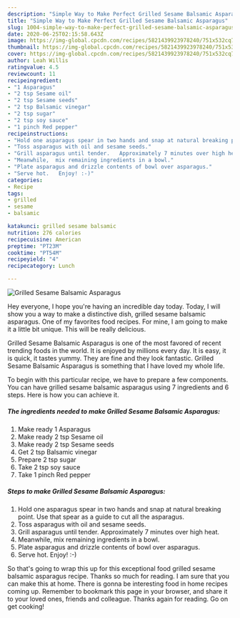 ```yaml
---
description: "Simple Way to Make Perfect Grilled Sesame Balsamic Asparagus"
title: "Simple Way to Make Perfect Grilled Sesame Balsamic Asparagus"
slug: 1004-simple-way-to-make-perfect-grilled-sesame-balsamic-asparagus
date: 2020-06-25T02:15:58.643Z
image: https://img-global.cpcdn.com/recipes/5821439923978240/751x532cq70/grilled-sesame-balsamic-asparagus-recipe-main-photo.jpg
thumbnail: https://img-global.cpcdn.com/recipes/5821439923978240/751x532cq70/grilled-sesame-balsamic-asparagus-recipe-main-photo.jpg
cover: https://img-global.cpcdn.com/recipes/5821439923978240/751x532cq70/grilled-sesame-balsamic-asparagus-recipe-main-photo.jpg
author: Leah Willis
ratingvalue: 4.5
reviewcount: 11
recipeingredient:
- "1 Asparagus"
- "2 tsp Sesame oil"
- "2 tsp Sesame seeds"
- "2 tsp Balsamic vinegar"
- "2 tsp sugar"
- "2 tsp soy sauce"
- "1 pinch Red pepper"
recipeinstructions:
- "Hold one asparagus spear in two hands and snap at natural breaking point.  Use that spear as a guide to cut all the asparagus."
- "Toss asparagus with oil and sesame seeds."
- "Grill asparagus until tender.   Approximately 7 minutes over high heat."
- "Meanwhile,  mix remaining ingredients in a bowl."
- "Plate asparagus and drizzle contents of bowl over asparagus."
- "Serve hot.   Enjoy! :-)"
categories:
- Recipe
tags:
- grilled
- sesame
- balsamic

katakunci: grilled sesame balsamic 
nutrition: 276 calories
recipecuisine: American
preptime: "PT23M"
cooktime: "PT54M"
recipeyield: "4"
recipecategory: Lunch

---
```



![Grilled Sesame Balsamic Asparagus](https://img-global.cpcdn.com/recipes/5821439923978240/751x532cq70/grilled-sesame-balsamic-asparagus-recipe-main-photo.jpg)

Hey everyone, I hope you're having an incredible day today. Today, I will show you a way to make a distinctive dish, grilled sesame balsamic asparagus. One of my favorites food recipes. For mine, I am going to make it a little bit unique. This will be really delicious.

Grilled Sesame Balsamic Asparagus is one of the most favored of recent trending foods in the world. It is enjoyed by millions every day. It is easy, it is quick, it tastes yummy. They are fine and they look fantastic. Grilled Sesame Balsamic Asparagus is something that I have loved my whole life.




To begin with this particular recipe, we have to prepare a few components. You can have grilled sesame balsamic asparagus using 7 ingredients and 6 steps. Here is how you can achieve it.

<!--inarticleads1-->

##### The ingredients needed to make Grilled Sesame Balsamic Asparagus:

1. Make ready 1 Asparagus
1. Make ready 2 tsp Sesame oil
1. Make ready 2 tsp Sesame seeds
1. Get 2 tsp Balsamic vinegar
1. Prepare 2 tsp sugar
1. Take 2 tsp soy sauce
1. Take 1 pinch Red pepper




<!--inarticleads2-->

##### Steps to make Grilled Sesame Balsamic Asparagus:

1. Hold one asparagus spear in two hands and snap at natural breaking point.  Use that spear as a guide to cut all the asparagus.
1. Toss asparagus with oil and sesame seeds.
1. Grill asparagus until tender.   Approximately 7 minutes over high heat.
1. Meanwhile,  mix remaining ingredients in a bowl.
1. Plate asparagus and drizzle contents of bowl over asparagus.
1. Serve hot.   Enjoy! :-)




So that's going to wrap this up for this exceptional food grilled sesame balsamic asparagus recipe. Thanks so much for reading. I am sure that you can make this at home. There is gonna be interesting food in home recipes coming up. Remember to bookmark this page in your browser, and share it to your loved ones, friends and colleague. Thanks again for reading. Go on get cooking!
